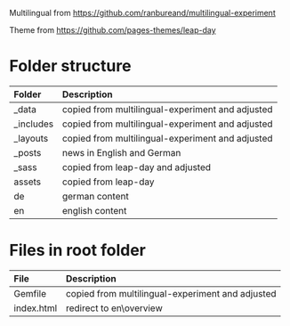 
Multilingual from https://github.com/ranbureand/multilingual-experiment

Theme from https://github.com/pages-themes/leap-day

# Folder structure

Folder | Description
:--- | :---
_data | copied from multilingual-experiment and adjusted
_includes | copied from multilingual-experiment and adjusted
_layouts | copied from multilingual-experiment and adjusted
_posts | news in English and German
_sass | copied from leap-day and adjusted
assets | copied from leap-day
de | german content
en | english content

# Files in root folder

File | Description
:--- | :---
Gemfile | copied from multilingual-experiment and adjusted
index.html | redirect to en\overview
